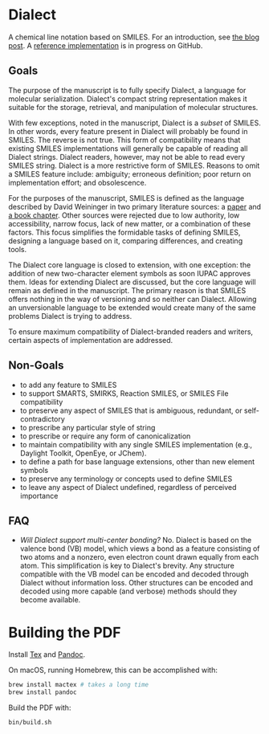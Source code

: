 # Dialect

A chemical line notation based on SMILES. For an introduction, see [the blog post](https://depth-first.com/articles/2021/09/22/beyond-smiles/). A [reference implementation](https://github.com/rapodaca/dialect.rs) is in progress on GitHub.

## Goals

The purpose of the manuscript is to fully specify Dialect, a language for molecular serialization. Dialect's compact string representation makes it suitable for the storage, retrieval, and manipulation of molecular structures.

With few exceptions, noted in the manuscript, Dialect is a *subset* of SMILES. In other words, every feature present in Dialect will probably be found in SMILES. The reverse is not true. This form of compatibility means that existing SMILES implementations will generally be capable of reading all Dialect strings. Dialect readers, however, may not be able to read every SMILES string. Dialect is a more restrictive form of SMILES. Reasons to omit a SMILES feature include: ambiguity; erroneous definition; poor return on implementation effort; and obsolescence.

For the purposes of the manuscript, SMILES is defined as the language described by David Weininger in two primary literature sources: a [paper](https://doi.org/10.1021/ci00057a005) and [a book chapter](https://doi.org/10.1002/9783527618279.ch5). Other sources were rejected due to low authority, low accessibility, narrow focus, lack of new matter, or a combination of these factors. This focus simplifies the formidable tasks of defining SMILES, designing a language based on it, comparing differences, and creating tools.

The Dialect core language is closed to extension, with one exception: the addition of new two-character element symbols as soon IUPAC approves them. Ideas for extending Dialect are discussed, but the core language will remain as defined in the manuscript. The primary reason is that SMILES offers nothing in the way of versioning and so neither can Dialect. Allowing an unversionable language to be extended would create many of the same problems Dialect is trying to address.

To ensure maximum compatibility of Dialect-branded readers and writers, certain aspects of implementation are addressed.

## Non-Goals

- to add any feature to SMILES
- to support SMARTS, SMIRKS, Reaction SMILES, or SMILES File compatibility
- to preserve any aspect of SMILES that is ambiguous, redundant, or self-contradictory
- to prescribe any particular style of string
- to prescribe or require any form of canonicalization
- to maintain compatibility with any single SMILES implementation (e.g., Daylight Toolkit, OpenEye, or JChem).
- to define a path for base language extensions, other than new element symbols
- to preserve any terminology or concepts used to define SMILES
- to leave any aspect of Dialect undefined, regardless of perceived importance

## FAQ

- *Will Dialect support multi-center bonding?* No. Dialect is based on the valence bond (VB) model, which views a bond as a feature consisting of two atoms and a nonzero, even electron count drawn equally from each atom. This simplification is key to Dialect's brevity. Any structure compatible with the VB model can be encoded and decoded through Dialect without information loss. Other structures can be encoded and decoded using more capable (and verbose) methods should they become available.

# Building the PDF

Install [Tex](https://www.latex-project.org/get/) and [Pandoc](https://pandoc.org).

On macOS, running Homebrew, this can be accomplished with:

```bash
brew install mactex # takes a long time
brew install pandoc
```

Build the PDF with:

```bash
bin/build.sh
```